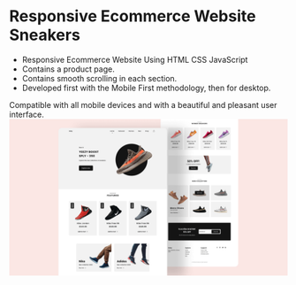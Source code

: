 # Responsive Ecommerce Website Sneakers
- Responsive Ecommerce Website Using HTML CSS JavaScript
- Contains a product page.
- Contains smooth scrolling in each section.
- Developed first with the Mobile First methodology, then for desktop.


Compatible with all mobile devices and with a beautiful and pleasant user interface.
![preview img](./preview.png)


